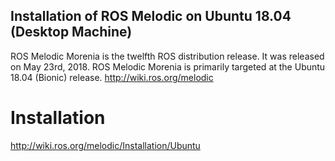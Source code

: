 Installation of ROS Melodic on Ubuntu 18.04 (Desktop Machine)
---



ROS Melodic Morenia is the twelfth ROS distribution release. It was 
released on May 23rd, 2018. ROS Melodic Morenia is primarily targeted 
at the Ubuntu 18.04 (Bionic) release. http://wiki.ros.org/melodic

# Installation
http://wiki.ros.org/melodic/Installation/Ubuntu








